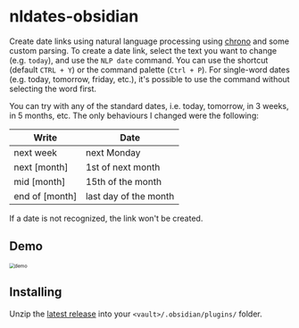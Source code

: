 # nldates-obsidian

Create date links using natural language processing using [chrono](https://github.com/wanasit/chrono) and some custom parsing.
To create a date link, select the text you want to change (e.g. `today`), and use the `NLP date` command. You can use the shortcut (default `CTRL + Y`) or the command palette (`Ctrl + P`).
For single-word dates (e.g. today, tomorrow, friday, etc.), it's possible to use the command without selecting the word first.

You can try with any of the standard dates, i.e. today, tomorrow, in 3 weeks, in 5 months, etc.
The only behaviours I changed were the following:

| Write | Date |
| ----- | ---- |
|   next week    | next Monday      |
|   next [month]    |  1st of next month     |
|   mid [month]   | 15th of the month      |
|   end of [month]    |  last day of the month     |

If a date is not recognized, the link won't be created.

## Demo

<img src="https://user-images.githubusercontent.com/5426039/89716767-1d768700-d9b0-11ea-99cf-b3bb6846a872.gif" alt="demo" style="zoom:60%;" />

## Installing

Unzip the [latest release](https://github.com/argenos/nldates-obsidian/releases/latest) into your `<vault>/.obsidian/plugins/` folder.
